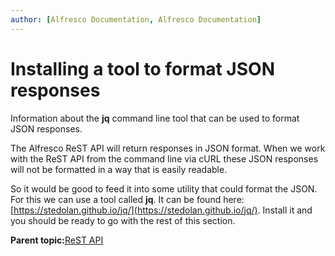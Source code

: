 ```yaml
---
author: [Alfresco Documentation, Alfresco Documentation]
---
```


# Installing a tool to format JSON responses

Information about the **jq** command line tool that can be used to format JSON responses.

The Alfresco ReST API will return responses in JSON format. When we work with the ReST API from the command line via cURL these JSON responses will not be formatted in a way that is easily readable.

So it would be good to feed it into some utility that could format the JSON. For this we can use a tool called **jq**. It can be found here: [https://stedolan.github.io/jq/](https://stedolan.github.io/jq/). Install it and you should be ready to go with the rest of this section.

**Parent topic:**[ReST API](../concepts/dev-api-by-language-alf-rest.md)

